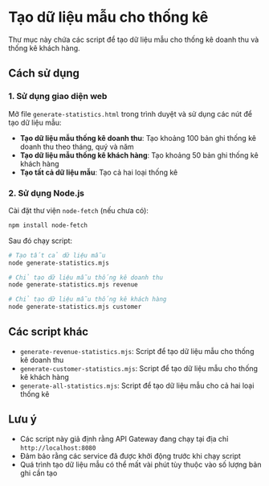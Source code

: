 # Tạo dữ liệu mẫu cho thống kê

Thư mục này chứa các script để tạo dữ liệu mẫu cho thống kê doanh thu và thống kê khách hàng.

## Cách sử dụng

### 1. Sử dụng giao diện web

Mở file `generate-statistics.html` trong trình duyệt và sử dụng các nút để tạo dữ liệu mẫu:

- **Tạo dữ liệu mẫu thống kê doanh thu**: Tạo khoảng 100 bản ghi thống kê doanh thu theo tháng, quý và năm
- **Tạo dữ liệu mẫu thống kê khách hàng**: Tạo khoảng 50 bản ghi thống kê khách hàng
- **Tạo tất cả dữ liệu mẫu**: Tạo cả hai loại thống kê

### 2. Sử dụng Node.js

Cài đặt thư viện `node-fetch` (nếu chưa có):

```bash
npm install node-fetch
```

Sau đó chạy script:

```bash
# Tạo tất cả dữ liệu mẫu
node generate-statistics.mjs

# Chỉ tạo dữ liệu mẫu thống kê doanh thu
node generate-statistics.mjs revenue

# Chỉ tạo dữ liệu mẫu thống kê khách hàng
node generate-statistics.mjs customer
```

## Các script khác

- `generate-revenue-statistics.mjs`: Script để tạo dữ liệu mẫu cho thống kê doanh thu
- `generate-customer-statistics.mjs`: Script để tạo dữ liệu mẫu cho thống kê khách hàng
- `generate-all-statistics.mjs`: Script để tạo dữ liệu mẫu cho cả hai loại thống kê

## Lưu ý

- Các script này giả định rằng API Gateway đang chạy tại địa chỉ `http://localhost:8080`
- Đảm bảo rằng các service đã được khởi động trước khi chạy script
- Quá trình tạo dữ liệu mẫu có thể mất vài phút tùy thuộc vào số lượng bản ghi cần tạo
